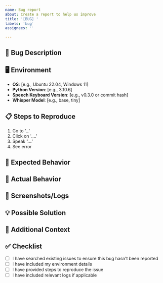 ```yaml
---
name: Bug report
about: Create a report to help us improve
title: '[BUG] '
labels: 'bug'
assignees: ''

---
```


## 🐛 Bug Description
<!-- A clear and concise description of what the bug is -->

## 🖥️ Environment
- **OS**: [e.g., Ubuntu 22.04, Windows 11]
- **Python Version**: [e.g., 3.10.6]
- **Speech Keyboard Version**: [e.g., v0.3.0 or commit hash]
- **Whisper Model**: [e.g., base, tiny]

## 📋 Steps to Reproduce
1. Go to '...'
2. Click on '....'
3. Speak '....'
4. See error

## 🎯 Expected Behavior
<!-- What you expected to happen -->

## 🚫 Actual Behavior
<!-- What actually happened -->

## 📸 Screenshots/Logs
<!-- If applicable, add screenshots or relevant log entries from logs/runtime.log -->

## 💡 Possible Solution
<!-- Optional: If you have suggestions on how to fix the bug -->

## 📎 Additional Context
<!-- Any other context about the problem -->

## ✅ Checklist
- [ ] I have searched existing issues to ensure this bug hasn't been reported
- [ ] I have included my environment details
- [ ] I have provided steps to reproduce the issue
- [ ] I have included relevant logs if applicable 